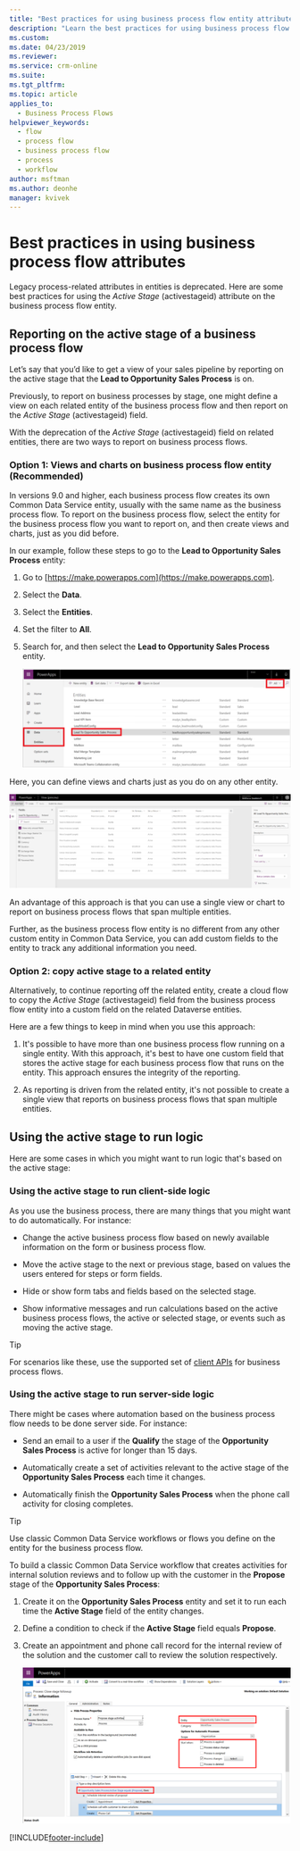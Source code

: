 ```yaml
---
title: "Best practices for using business process flow entity attributes | MicrosoftDocs"
description: "Learn the best practices for using business process flow entity attributes."
ms.custom: 
ms.date: 04/23/2019
ms.reviewer: 
ms.service: crm-online
ms.suite: 
ms.tgt_pltfrm: 
ms.topic: article
applies_to: 
  - Business Process Flows
helpviewer_keywords: 
  - flow
  - process flow
  - business process flow
  - process
  - workflow
author: msftman
ms.author: deonhe
manager: kvivek
---
```


# Best practices in using business process flow attributes



Legacy process-related attributes in entities is deprecated. Here are some best practices for using the *Active Stage* (activestageid) attribute on the business process flow entity. 

## Reporting on the active stage of a business process flow

Let’s say that you’d like to get a view of your sales pipeline by reporting on the active stage that the **Lead to Opportunity Sales Process** is on.

Previously, to report on business processes by stage, one might define a view on each related entity of the business process flow and then report on the *Active Stage* (activestageid) field.

With the deprecation of the *Active Stage*  (activestageid) field on related entities, there are two ways to report on business process flows.

### Option 1: Views and charts on business process flow entity **(Recommended)**

In versions 9.0 and higher, each business process flow creates its own Common Data Service entity, usually with the same name as the business process flow. To report on the business process flow, select the entity for the business process flow you want to report on, and then create views and charts, just as you did before.

In our example, follow these steps to go to the **Lead to Opportunity Sales Process** entity:
1. Go to [https://make.powerapps.com](https://make.powerapps.com).
1. Select the **Data**.
1. Select the **Entities**.
1. Set the filter to **All**.
1. Search for, and then select the **Lead to Opportunity Sales Process** entity.

   ![lead to opportunity sales process entity](media/best-practices-entity-attributes/lead-opportunity-process.png)

Here, you can define views and charts just as you do on any other entity.

![translation process entity details](media/best-practices-entity-attributes/lead-to-opportunity-sales-process-details.png)

An advantage of this approach is that you can use a single view or chart to report on business process flows that span multiple entities.

Further, as the business process flow entity is no different from any other custom entity in Common Data Service, you can add custom fields to the entity to track any additional information you need.

### Option 2: copy active stage to a related entity

Alternatively, to continue reporting off the related entity, create a cloud flow to copy the *Active Stage* (activestageid) field from the business process flow entity into a custom field on the related Dataverse entities.

Here are a few things to keep in mind when you use this approach:

1.  It's possible to have more than one business process flow running on a single entity. With this approach, it's best to have one custom field that stores the active stage for each business process flow that runs on the entity. This approach ensures the integrity of the reporting.

1.  As reporting is driven from the related entity, it's not possible to create a single view that reports on business process flows that span multiple entities.

## Using the active stage to run logic

Here are some cases in which you might want to run logic that's based on the active stage:

### Using the active stage to run client-side logic

As you use the business process, there are many things that you might want to do automatically. For instance:

-   Change the active business process flow based on newly available information on the form or business process flow.

-   Move the active stage to the next or previous stage, based on values the users entered for steps or form fields.

-   Hide or show form tabs and fields based on the selected stage.

-   Show informative messages and run calculations based on the active business process flows, the active or selected stage, or events such as moving the active stage.

> [!TIP]
> For scenarios like these, use the supported set of [client APIs](/dynamics365/customer-engagement/developer/clientapi/reference/formcontext-data-process) for business process flows.
>

### Using the active stage to run server-side logic

There might be cases where automation based on the business process flow needs to be done server side. For instance:

-   Send an email to a user if the **Qualify** the stage of the **Opportunity Sales Process** is active for longer than 15 days.

-   Automatically create a set of activities relevant to the active stage of the **Opportunity Sales Process** each time it changes.

-   Automatically finish the **Opportunity Sales Process** when the phone call activity for closing  completes.

> [!TIP]
> Use classic Common Data Service workflows or flows you define on the entity for the business process flow.
> 

To build a classic Common Data Service workflow that creates activities for internal solution reviews and to follow up with the customer in the **Propose** stage of the **Opportunity Sales Process**:

1. Create it on the **Opportunity Sales Process** entity and set it to run each time the **Active Stage** field of the entity changes. 
1. Define a condition to check if the **Active Stage** field equals **Propose**. 
1. Create an appointment and phone call record for the internal review of the solution and the customer call to review the solution respectively.

   ![close stage followup](media/best-practices-entity-attributes/close-stage-followup.png)


[!INCLUDE[footer-include](includes/footer-banner.md)]